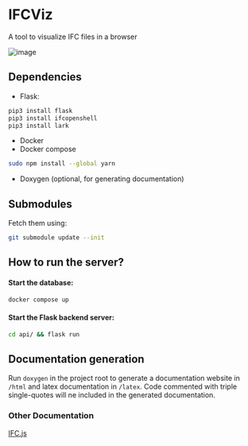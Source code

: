 # IFCViz
A tool to visualize IFC files in a browser

![image](https://github.com/IFCViz/IFCViz/assets/48377932/104b250a-5cf9-4f9e-b8c9-1aa0c59b8cd9)


## Dependencies
- Flask:
```bash
pip3 install flask
pip3 install ifcopenshell
pip3 install lark
```
- Docker
- Docker compose
```bash
sudo npm install --global yarn
```
- Doxygen (optional, for generating documentation)
  
## Submodules
Fetch them using:
```bash
git submodule update --init
```

## How to run the server?
#### Start the database:  
```sh
docker compose up
```  
  
#### Start the Flask backend server:
```bash
cd api/ && flask run
```

## Documentation generation
Run ```doxygen``` in the project root to generate a documentation website in ``/html`` and latex documentation in ``/latex``. Code commented with triple single-quotes will ne included in the generated documentation. 

  
### Other Documentation
[IFC.js](https://docs.thatopen.com/Tutorials/FragmentIfcLoader)
